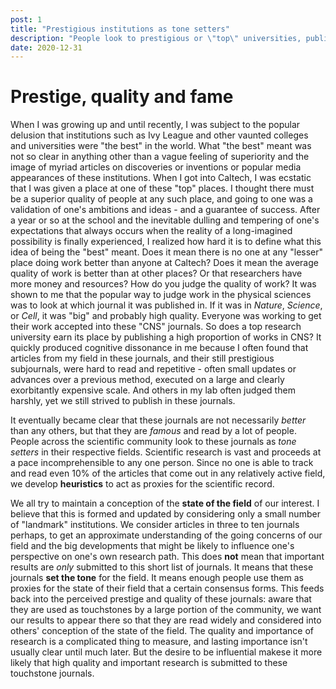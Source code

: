 ```yaml
---
post: 1
title: "Prestigious institutions as tone setters"
description: "People look to prestigious or \"top\" universities, publications, companies or countries as a proxy for the state of affairs in a given domain. This doesn't mean these are necessarily the best institutions by any particular metric."
date: 2020-12-31
---
```


# Prestige, quality and fame 

When I was growing up and until recently, I was subject to the popular delusion that institutions such as Ivy League and other vaunted colleges and universities were "the best" in the world. What "the best" meant was not so clear in anything other than a vague feeling of superiority and the image of myriad articles on discoveries or inventions or popular media appearances of these institutions.
When I got into Caltech, I was ecstatic that I was given a place at one of these "top" places. I thought there must be a superior quality of people at any such place, and going to one was a validation of one's ambitions and ideas - and a guarantee of success. After a year or so at the school and the inevitable dulling and tempering of one's expectations that always occurs when the reality of a long-imagined possibility is finally experienced, I realized how hard it is to define what this idea of being the "best" meant. 
Does it mean there is no one at any "lesser" place doing work better than anyone at Caltech? Does it mean the average quality of work is better than at other places? Or that researchers have more money and resources? How do you judge the quality of work? 
It was shown to me that the popular way to judge work in the physical sciences was to look at which journal it was published in. If it was in *Nature*, *Science*, or *Cell*, it was "big" and probably high quality. Everyone was working to get their work accepted into these "CNS" journals. So does a top research university earn its place by publishing a high proportion of works in CNS? 
It quickly produced cognitive dissonance in me because I often found that articles from my field in these journals, and their still prestigious subjournals, were hard to read and repetitive - often small updates or advances over a previous method, executed on a large and clearly exorbitantly expensive scale. And others in my lab often judged them harshly, yet we still strived to publish in these journals. 

It eventually became clear that these journals are not necessarily *better* than any others, but that they are *famous* and read by a lot of people. People across the scientific community look to these journals as *tone setters* in their respective fields. Scientific research is vast and proceeds at a pace incomprehensible to any one person. Since no one is able to track and read even 10% of the articles that come out in any relatively active field, we develop **heuristics** to act as proxies for the scientific record.  

We all try to maintain a conception of the **state of the field** of our interest. I believe that this is formed and updated by considering only a small number of "landmark" institutions. We consider articles in three to ten journals perhaps, to get an approximate understanding of the going concerns of our field and the big developments that might be likely to influence one's perspective on one's own research path. This does **not** mean that important results are *only* submitted to this short list of journals. It means that these journals **set the tone** for the field. 
It means enough people use them as proxies for the state of their field that a certain consensus forms. This feeds back into the perceived prestige and quality of these journals: aware that they are used as touchstones by a large portion of the community, we want our results to appear there so that they are read widely and considered into others' conception of the state of the field.
The quality and importance of research is a complicated thing to measure, and lasting importance isn't usually clear until much later. But the desire to be influential makese it more likely that high quality and important research is submitted to these touchstone journals. 

